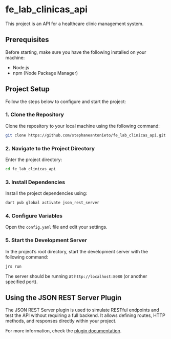 # fe_lab_clinicas_api

This project is an API for a healthcare clinic management system.

## Prerequisites

Before starting, make sure you have the following installed on your machine:

- Node.js
- npm (Node Package Manager)

## Project Setup

Follow the steps below to configure and start the project:

### 1. Clone the Repository

Clone the repository to your local machine using the following command:

```bash
git clone https://github.com/stephaneantonieto/fe_lab_clinicas_api.git
```

### 2. Navigate to the Project Directory

Enter the project directory:

```bash
cd fe_lab_clinicas_api
```

### 3. Install Dependencies

Install the project dependencies using:

```bash
dart pub global activate json_rest_server
```

### 4. Configure Variables

Open the `config.yaml` file and edit your settings.


### 5. Start the Development Server

In the project’s root directory, start the development server with the following command:

```bash
jrs run
```

The server should be running at `http://localhost:8080` (or another specified port).

## Using the JSON REST Server Plugin

The JSON REST Server plugin is used to simulate RESTful endpoints and test the API without requiring a full backend. It allows defining routes, HTTP methods, and responses directly within your project.

For more information, check the [plugin documentation](https://pub.dev/packages/json_rest_server).